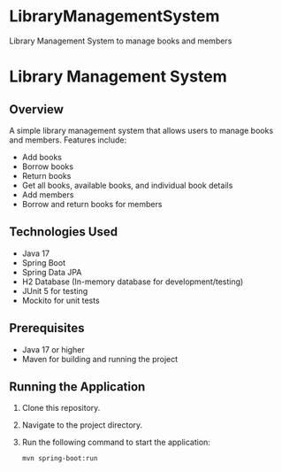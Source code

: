 # LibraryManagementSystem
Library Management System to manage books and members
# Library Management System

## Overview
A simple library management system that allows users to manage books and members. Features include:
- Add books
- Borrow books
- Return books
- Get all books, available books, and individual book details
- Add members
- Borrow and return books for members

## Technologies Used
- Java 17
- Spring Boot
- Spring Data JPA
- H2 Database (In-memory database for development/testing)
- JUnit 5 for testing
- Mockito for unit tests

## Prerequisites
- Java 17 or higher
- Maven for building and running the project

## Running the Application
1. Clone this repository.
2. Navigate to the project directory.
3. Run the following command to start the application:

   ```bash
   mvn spring-boot:run
